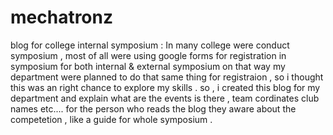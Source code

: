 # mechatronz
blog for college internal symposium :
 In many college were conduct symposium , most of all were using google forms for registration in symposium for both internal & external symposium 
 on that way my department were planned to do that same thing for registraion , so i thought this was an right chance to explore my skills .
 so , i created this blog for my department and explain what are the events is there , team cordinates club names etc.... for the person who reads the blog 
 they aware about the competetion , like a guide for whole symposium .
